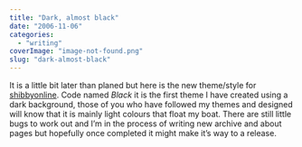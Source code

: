 ```yaml
---
title: "Dark, almost black"
date: "2006-11-06"
categories: 
  - "writing"
coverImage: "image-not-found.png"
slug: "dark-almost-black"
---
```


It is a little bit later than planed but here is the new theme/style for [shibbyonline](http://www.shibbyonline.co.uk "shibbyonline"). Code named _Black_ it is the first theme I have created using a dark background, those of you who have followed my themes and designed will know that it is mainly light colours that float my boat. There are still little bugs to work out and I’m in the process of writing new archive and about pages but hopefully once completed it might make it’s way to a release.
